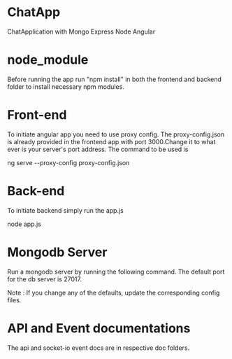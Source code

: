 # ChatApp
ChatApplication with Mongo Express Node Angular  

# node_module
Before running the app run "npm install" in both the frontend and backend folder to install necessary npm modules.

# Front-end
To initiate angular app you need to use proxy config. The proxy-config.json is already provided in the frontend app with port 3000.Change it to what ever is your server's port address.
The command to be used is 

ng serve --proxy-config proxy-config.json

# Back-end
To initiate backend simply run the app.js

node app.js

# Mongodb Server
Run a mongodb server by running the following command. The default port for the db server is 27017.


Note : If you change any of the defaults, update the corresponding config files.

# API and Event documentations
The api and socket-io event docs are in respective doc folders. 
